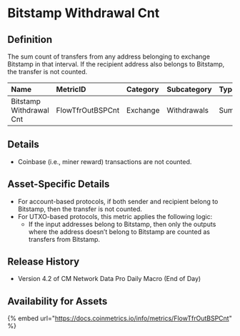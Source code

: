 # Bitstamp Withdrawal Cnt

## Definition

The sum count of transfers from any address belonging to exchange Bitstamp in that interval. If the recipient address also belongs to Bitstamp, the transfer is not counted.

| Name | MetricID | Category | Subcategory | Type | Unit | Interval |
| :--- | :--- | :--- | :--- | :--- | :--- | :--- |
| Bitstamp Withdrawal Cnt | FlowTfrOutBSPCnt | Exchange | Withdrawals | Sum | Native units | 1 block, 1 day |

## Details

* Coinbase \(i.e., miner reward\) transactions are not counted.

## Asset-Specific Details

* For account-based protocols, if both sender and recipient belong to Bitstamp, then the transfer is not counted.
* For UTXO-based protocols, this metric applies the following logic:
  * If the input addresses belong to Bitstamp, then only the outputs where the address doesn’t belong to Bitstamp are counted as transfers from Bitstamp.

## Release History

* Version 4.2 of CM Network Data Pro Daily Macro \(End of Day\)

## Availability for Assets

{% embed url="https://docs.coinmetrics.io/info/metrics/FlowTfrOutBSPCnt" %}



